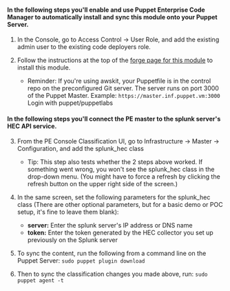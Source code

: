 #### In the following steps you'll enable and use Puppet Enterprise Code Manager to automatically install and sync this module onto your Puppet Server.

1. In the Console, go to Access Control -> User Role, and add the existing admin user to the existing code deployers role.
2. Follow the instructions at the top of the [forge page for this module](https://forge.puppet.com/puppetlabs/splunk_hec) to install this module.

    - Reminder: If you're using awskit, your Puppetfile is in the control repo on the preconfigured Git server. The server runs on port 3000 of the Puppet Master. Example: `https://master.inf.puppet.vm:3000` Login with puppet/puppetlabs

#### In the following steps you'll connect the PE master to the splunk server's HEC API service.
3. From the PE Console Classification UI, go to Infrastructure -> Master -> Configuration, and add the splunk_hec class
    - Tip: This step also tests whether the 2 steps above worked. If something went wrong, you won't see the splunk_hec class in the drop-down menu. (You might have to force a refresh by clicking the refresh button on the upper right side of the screen.)
4. In the same screen, set the following parameters for the splunk_hec class (There are other optional parameters, but for a basic demo or POC setup, it's fine to leave them blank):
    - **server:** Enter the splunk server's IP address or DNS name
    - **token:** Enter the token generated by the HEC collector you set up previously on the Splunk server

5. To sync the content, run the following from a command line on the Puppet Server:
`sudo puppet plugin download`

6. Then to sync the classification changes you made above, run:
`sudo puppet agent -t`
